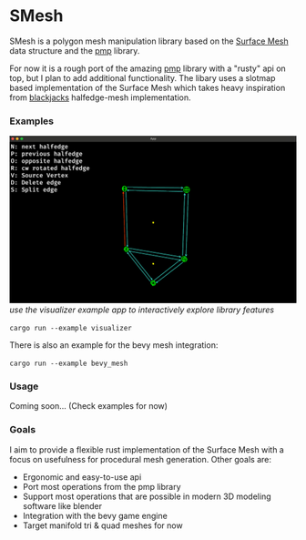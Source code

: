 # SMesh

SMesh is a polygon mesh manipulation library based on the
[Surface Mesh](https://link.springer.com/chapter/10.1007/978-3-642-24734-7_29)
data structure and the [pmp](https://github.com/pmp-library/pmp-library)
library.

For now it is a rough port of the amazing
[pmp](https://github.com/pmp-library/pmp-library) library with a "rusty" api on
top, but I plan to add additional functionality. The libary uses a slotmap based
implementation of the Surface Mesh which takes heavy inspiration from
[blackjacks](https://github.com/setzer22/blackjack) halfedge-mesh
implementation.

### Examples

![screenshot](visualizer_screenshot.png)
_use the visualizer example app to interactively explore library features_

`cargo run --example visualizer`

There is also an example for the bevy mesh integration:

`cargo run --example bevy_mesh`

### Usage

Coming soon...
(Check examples for now)

### Goals

I aim to provide a flexible rust implementation of the Surface Mesh with a focus
on usefulness for procedural mesh generation. Other goals are:

- Ergonomic and easy-to-use api
- Port most operations from the pmp library
- Support most operations that are possible in modern 3D modeling software like
  blender
- Integration with the bevy game engine
- Target manifold tri & quad meshes for now
